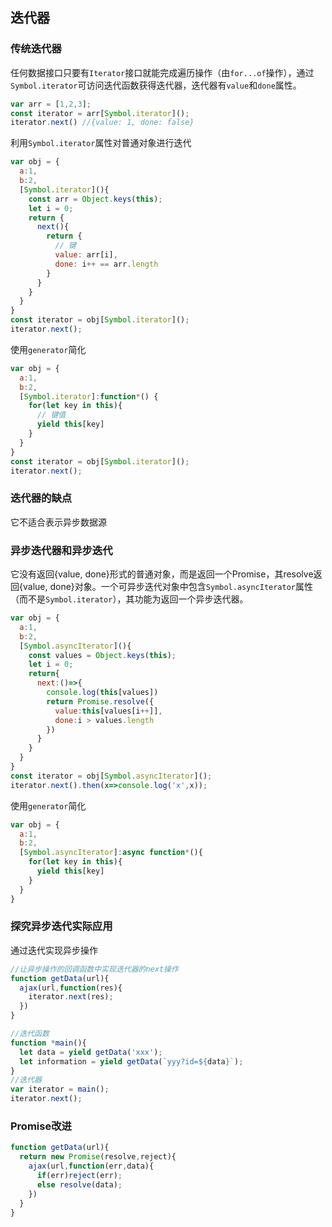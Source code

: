 <!-- 迭代器.md -->
## 迭代器
### 传统迭代器
任何数据接口只要有```Iterator```接口就能完成遍历操作（由```for...of```操作），通过```Symbol.iterator```可访问迭代函数获得迭代器，迭代器有```value```和```done```属性。
```js
var arr = [1,2,3];
const iterator = arr[Symbol.iterator]();
iterator.next() //{value: 1, done: false}
```

利用```Symbol.iterator```属性对普通对象进行迭代
```js
var obj = {
  a:1,
  b:2,
  [Symbol.iterator](){
    const arr = Object.keys(this);
    let i = 0;
    return {
      next(){
        return {
          // 键
          value: arr[i],
          done: i++ == arr.length
        }
      }
    }
  }
}
const iterator = obj[Symbol.iterator]();
iterator.next();
```

使用```generator```简化
```js
var obj = {
  a:1,
  b:2,
  [Symbol.iterator]:function*() {
    for(let key in this){
      // 键值
      yield this[key]
    }
  }
}
const iterator = obj[Symbol.iterator]();
iterator.next();
```

### 迭代器的缺点
它不适合表示异步数据源

### 异步迭代器和异步迭代
它没有返回{value, done}形式的普通对象，而是返回一个Promise，其resolve返回{value, done}对象。一个可异步迭代对象中包含```Symbol.asyncIterator```属性（而不是```Symbol.iterator```），其功能为返回一个异步迭代器。
```js
var obj = {
  a:1,
  b:2,
  [Symbol.asyncIterator](){
    const values = Object.keys(this);
    let i = 0;
    return{
      next:()=>{
        console.log(this[values])
        return Promise.resolve({
          value:this[values[i++]],
          done:i > values.length
        })
      }
    }
  }
}
const iterator = obj[Symbol.asyncIterator]();
iterator.next().then(x=>console.log('x',x));
```

使用```generator```简化
```js
var obj = {
  a:1,
  b:2,
  [Symbol.asyncIterator]:async function*(){
    for(let key in this){
      yield this[key]
    }
  }
}

```

### 探究异步迭代实际应用
通过迭代实现异步操作
```js
//让异步操作的回调函数中实现迭代器的next操作
function getData(url){
  ajax(url,function(res){
    iterator.next(res);
  })
}

//迭代函数
function *main(){
  let data = yield getData('xxx');
  let information = yield getData(`yyy?id=${data}`);
}
//迭代器
var iterator = main();
iterator.next();
```

### Promise改进
```js
function getData(url){
  return new Promise(resolve,reject){
    ajax(url,function(err,data){
      if(err)reject(err);
      else resolve(data);
    })
  }
}
```